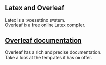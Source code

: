 ## Latex and Overleaf

Latex is a typesetting system.  
Overleaf is a free online Latex compiler.  

## [Overleaf documentation](https://www.overleaf.com/learn/latex/Main_Page)

Overleaf has a rich and precise documentation.  
Take a look at the templates it has on offer.  
